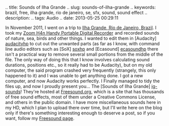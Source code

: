 .. title: Sounds of Ilha Grande
.. slug: sounds-of-ilha-grande
.. keywords: brazil, free, ilha grande, rio de janeiro, se, sfx, sound, sound effect
.. description: 
.. tags: Audio
.. date: 2013-05-25 00:29:11

In November 2011, I went on a trip to [Ilha Grande, Rio de Janeiro, Brazil][ig-en]. I took my 
<a href="http://www.amazon.com/gp/product/B001QWBM62/ref=as_li_ss_tl?ie=UTF8&camp=1789&creative=390957&creativeASIN=B001QWBM62&linkCode=as2&tag=aiyumysites01-20">Zoom H4n Handy Portable Digital Recorder</a><img src="http://www.assoc-amazon.com/e/ir?t=aiyumysites01-20&l=as2&o=1&a=B001QWBM62" width="1" height="1" border="0" alt="" style="border:none !important; margin:0px !important;" />
 and recorded sounds of nature, sea, birds and other things. I wanted to edit them in [Audacity] [audacityhp] to cut out the unwanted parts (as far as I know, with command line audio editors such as [SoX] [soxhp] and [Ecasound] [ecasoundhp] there isn't a practical way to remove several small portions from the middle of the file. The only way of doing this that I know involves calculating sound durations, positions etc., so it really had to be Audacity), but on my old computer, the said program crashed very frequently (strangely, this only happened to it) and I was unable to get anything done. I got a new computer, and now Audacity works perfectly. I Finally managed to tidy the files up, and now I proudly present you... The [Sounds of Ilha Grande] [ig-sounds]! They're hosted at [Freesound.org][Freesound], which is a site that has thousands of free sound effects, most of them under a Creative Commons License, and others in the public domain. I have more miscellaneous sounds here in my HD, which I plan to upload there over time, but I'll write here on the blog only if there's something interesting enough to deserve a post, so if you want, follow my [Freesound page][myfreesound].

[ig-en]: http://en.wikipedia.org/wiki/Ilha_Grande
[audacityhp]: http://audacity.sourceforge.net/
[soxhp]: http://sox.sourceforge.net/
[ecasoundhp]: http://eca.cx/ecasound/
[ig-sounds]: http://www.freesound.org/people/Aiyumi/packs/11833/
[freesound]: http://www.freesound.org/
[myfreesound]: http://www.freesound.org/people/Aiyumi/
